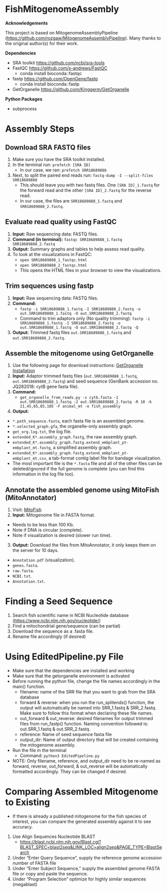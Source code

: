 # FishMitogenomeAssembly

**Acknowledgements**

This project is based on MitogenomeAssemblyPipeline (https://github.com/rozgaw/MitogenomeAssemblyPipeline). Many thanks to the original author(s) for their work.

**Dependencies**
- SRA toolkit https://github.com/ncbi/sra-tools
- FastQC https://github.com/s-andrews/FastQC
  - conda install bioconda::fastqc
- fastp https://github.com/OpenGene/fastp
  - conda install bioconda::fastp
- GetOrganelle https://github.com/Kinggerm/GetOrganelle

**Python Packages**
- subprocess 

# Assembly Steps

## Download SRA FASTQ files
1. Make sure you have the SRA toolkit installed.
2. In the terminal run: `prefetch [SRA ID]`
   - In our case, we ran: `prefetch SRR18689888`
3. Next, to split the paired end reads run: `fastq-dump -I --split-files SRR18689888`
   - This should leave you with two fastq files. One `[SRA ID]_1.fastq` for the forward read and the other `[SRA ID]_2.fastq` for the reverse read.
   - In our case, the files are `SRR18689888_1.fastq` and `SRR18689888_2.fastq`.

## Evaluate read quality using FastQC
1. **Input:** Raw sequencing data: FASTQ files.
2. **Command (in terminal):** `fastqc SRR18689888_1.fastq SRR18689888_2.fastq`
3. **Output:** Summary graphs and tables to help assess read quality.
4. To look at the visualizations in FastQC:
   - `open SRR18689888_1_fastqc.html`
   - `open SRR18689888_2_fastqc.html`
   - This opens the HTML files in your browser to view the visualizations.

## Trim sequences using fastp
1. **Input:** Raw sequencing data: FASTQ files.
2. **Command:** 
   - `fastp -i SRR18689888_1.fastq -I SRR18689888_2.fastq -o out.SRR18689888_1.fastq -O out.SRR18689888_2.fastq`
   - Command to trim adaptors only (No quality trimming): `fastp -i SRR18689888_1.fastq -I SRR18689888_2.fastq -o out.SRR18689888_1.fastq -O out.SRR18689888_2.fastq -Q`
3. **Output:** Trimmed fastq files `out.SRR18689888_1.fastq` and `out.SRR18689888_2.fastq`.

## Assemble the mitogenome using GetOrganelle
1. Use the following page for download instructions: [GetOrganelle Installation](https://github.com/Kinggerm/GetOrganelle/wiki/Installation#installation)
2. **Input:** Adaptor trimmed fastq files (`out.SRR18689888_1.fastq`, `out.SRR18689888_2.fastq`) and seed sequence (GenBank accession no. JQ282018: cytB gene fasta file).
3. **Command:**
   - `get_organelle_from_reads.py -s cytb.fasta -1 out.SRR18689888_1.fastq -2 out.SRR18689888_2.fastq -R 10 -k 21,45,65,85,105 -F animal_mt -o fish_assembly`
4. **Output:**
  - `*.path_sequence.fasta`, each fasta file is an assembled genome.
  - `*.selected_graph.gfa`, the organelle-only assembly graph.
  - `get_org.log.txt`, the log file.
  - `extended_K*.assembly_graph.fastg`, the raw assembly graph.
  - `extended_K*.assembly_graph.fastg.extend_embplant_pt-embplant_mt.fastg`, a simplified assembly graph.
  - `extended_K*.assembly_graph.fastg.extend_embplant_pt-embplant_mt.csv`, a tab-format contig label file for bandage visualization.
  - The most important file is the `*.fasta` file and all of the other files can be deleted/ignored if the full genome is complete (you can find this information in the log file too).

## Annotate the assembled genome using MitoFish (MitoAnnotator)
1. Visit: [MitoFish](https://mitofish.aori.u-tokyo.ac.jp/)
2. **Input:** Mitogenome file in FASTA format.
- Needs to be less than 100 Kb.
- Note if DNA is circular (complete).
- Note if visualization is desired (slower run time).
3. **Output:** Download the files from MitoAnnotator, it only keeps them on the server for 10 days.
- `Annotation.pdf` (visualization).
- `genes.fasta`.
- `raw.fasta`.
- `NCBI.txt`.
- `Annotation.txt`.

# Finding a Seed Sequence
1. Search fish scientific name in NCBI Nucleotide database (https://www.ncbi.nlm.nih.gov/nucleotide/)
2. Find a mitochondrial gene/sequence (can be partial)
3. Download the sequence as a .fasta file.
4. Rename file accordingly (if desired)

# Using EditedPipeline.py File
- Make sure that the dependencies are installed and working 
- Make sure that the getorganelle environment is activated
- Before running the python file, change the file names accordingly in the main() function.
  - filename: name of the SRR file that you want to grab from the SRA database
  - forward & reverse: when you run the run_splitends() function, the output will automatically be named into SRR_1.fastq & SRR_2.fastq. Make sure to follow this format when declaring these file names.
  - out_forward & out_reverse: desired filenames for output trimmed files from run_fastp() function. Naming convention followed is: out.SRR_1.fastq & out.SRR_2.fastq.
  - reference: Name of seed sequence fasta file
  - output_dir: Name of output directory that will be created containing the mitogenome assembly.
- Run the file in the terminal
  - Command: `python3 EditedPipeline.py`
- NOTE: Only filename, reference, and output_dir need to be re-named as forward, reverse, out_forward, & out_reverse will be automatically formatted accordingly. They can be changed if desired. 


# Comparing Assembled Mitogenome to Existing 
- If there is already a published mitogenome for the fish species of interest, you can compare the generated assembly against it to see accuracy. 
1. Use Align Sequences Nucleotide BLAST
   - https://blast.ncbi.nlm.nih.gov/Blast.cgi?BLAST_SPEC=blast2seq&LINK_LOC=align2seq&PAGE_TYPE=BlastSearch 
2. Under “Enter Query Sequence”, supply the reference genome accession number of FASTA file
3. Under  “Enter Subject Sequence,” supply the assembled genome FASTA file or copy and paste the sequence. 
4. Under “Program Selection” optimize for highly similar sequences (megablast) 
